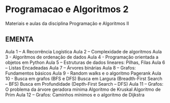 # Programacao e Algoritmos 2
Materiais e aulas da disciplina Programação e Algoritmos II

EMENTA
-------

Aula 1 – A Recorrência Logística
Aula 2 – Complexidade de algoritmos
Aula 3 - Algoritmos de ordenação de dados
Aula 4 - Programação orientada a objetos em Python
Aula 5 – Estruturas de dados lineares: Pilhas, Filas
Aula 6 – Listas Encadeadas
Aula 7 – Árvores binárias
Aula 8 – Grafos: Fundamentos básicos
Aula 9 - Random walks e o algoritmo Pagerank
Aula 10 - Busca em grafos (BFS e DFS)
     Busca em Largura (Breadth-First Search – BFS)
     Busca em Profundidade (Depth-First Search – DFS)
Aula 11 – Grafos: O problema da árvore geradora mínima
     Algoritmo de Kruskal
     Algoritmo de Prim
Aula 12 – Grafos: Caminhos mínimos e o algoritmo de Dijkstra

